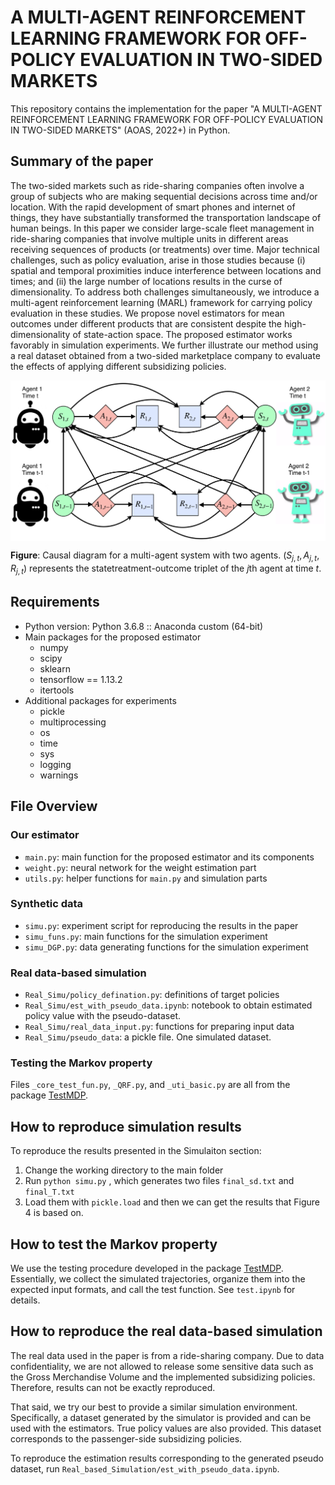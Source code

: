 
# A MULTI-AGENT REINFORCEMENT LEARNING FRAMEWORK FOR OFF-POLICY EVALUATION IN TWO-SIDED MARKETS

This repository contains the implementation for the paper "A MULTI-AGENT REINFORCEMENT LEARNING FRAMEWORK FOR OFF-POLICY EVALUATION IN TWO-SIDED MARKETS" (AOAS, 2022+) in Python.

## Summary of the paper

The two-sided markets such as ride-sharing companies often involve a group of subjects who are making sequential decisions across time and/or location. With the rapid development of smart phones and internet of things, they have substantially transformed the transportation landscape of human
beings. In this paper we consider large-scale fleet management in ride-sharing companies that involve multiple units in different areas receiving sequences
of products (or treatments) over time. Major technical challenges, such as policy evaluation, arise in those studies because (i) spatial and temporal proximities induce interference between locations and times; and (ii) the large number of locations results in the curse of dimensionality. To address both
challenges simultaneously, we introduce a multi-agent reinforcement learning (MARL) framework for carrying policy evaluation in these studies. We
propose novel estimators for mean outcomes under different products that are consistent despite the high-dimensionality of state-action space. The proposed estimator works favorably in simulation experiments. We further illustrate our method using a real dataset obtained from a two-sided marketplace company to evaluate the effects of applying different subsidizing policies.

<img align="center" src="CausalDiagram.png" alt="drawing" width="700">

**Figure**: Causal diagram for a multi-agent system with two agents. $(S_{j,t}, A_{j,t}, R_{j,t})$ represents the statetreatment-outcome triplet of the $j$th agent at time $t$.

## Requirements
* Python version: Python 3.6.8 :: Anaconda custom (64-bit)
* Main packages for the proposed estimator
    - numpy
    - scipy
    - sklearn
    - tensorflow == 1.13.2
    - itertools
* Additional packages for experiments
    - pickle
    - multiprocessing
    - os
    - time
    - sys
    - logging
    - warnings


## File Overview
### Our estimator
* `main.py`: main function for the proposed estimator and its components
* `weight.py`: neural network for the weight estimation part
* `utils.py`: helper functions for `main.py` and simulation parts

### Synthetic data
* `simu.py`: experiment script for reproducing the results in the paper
* `simu_funs.py`: main functions for the simulation experiment
* `simu_DGP.py`: data generating functions for the simulation experiment

### Real data-based simulation
* `Real_Simu/policy_defination.py`: definitions of target policies 
* `Real_Simu/est_with_pseudo_data.ipynb`: notebook to obtain estimated policy value with the pseudo-dataset. 
* `Real_Simu/real_data_input.py`: functions for preparing input data
* `Real_Simu/pseudo_data`: a pickle file. One simulated dataset. 

### Testing the Markov property
Files `_core_test_fun.py`, `_QRF.py`, and `_uti_basic.py` are all from the package [TestMDP](https://github.com/RunzheStat/TestMDP). 

## How to reproduce simulation results
To reproduce the results presented in the Simulaiton section:

1. Change the working directory to the main folder 
2. Run `python simu.py` , which generates two files `final_sd.txt` and `final_T.txt`
3. Load them with `pickle.load` and then we can get the results that Figure 4 is based on.


## How to test the Markov property
We use the testing procedure developed in the package [TestMDP](https://github.com/RunzheStat/TestMDP). 
Essentially, we collect the simulated trajectories, organize them into the expected input formats, and call the test function. 
See `test.ipynb` for details. 

## How to reproduce the real data-based simulation
The real data used in the paper is from a ride-sharing company. 
Due to data confidentiality, we are not allowed to release some sensitive data such as the Gross Merchandise Volume and the implemented subsidizing policies. 
Therefore, results can not be exactly reproduced. 

That said, we try our best to provide a similar simulation environment. 
Specifically, a dataset generated by the simulator is provided and can be used with the estimators. True policy values are also provided. This dataset corresponds to the passenger-side subsidizing policies. 

To reproduce the estimation results corresponding to the generated pseudo dataset, run `Real_based_Simulation/est_with_pseudo_data.ipynb`. 
